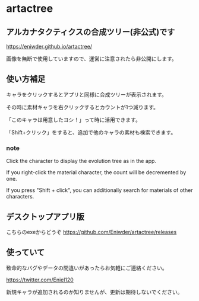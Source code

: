 # artactree

## アルカナタクティクスの合成ツリー(非公式)です
https://eniwder.github.io/artactree/

画像を無断で使用していますので、運営に注意されたら非公開にします。

## 使い方補足
キャラをクリックするとアプリと同様に合成ツリーが表示されます。

その時に素材キャラを右クリックするとカウントが1つ減ります。

「このキャラは用意したヨシ！」って時に活用できます。

「Shift+クリック」をすると、追加で他のキャラの素材も検索できます。

### note
Click the character to display the evolution tree as in the app.

If you right-click the material character, the count will be decremented by one.

If you press "Shift + click", you can additionally search for materials of other characters. 


## デスクトップアプリ版
こちらのexeからどうぞ
https://github.com/Eniwder/artactree/releases

## 使っていて
致命的なバグやデータの間違いがあったらお気軽にご連絡ください。

https://twitter.com/Eniel120

新規キャラが追加されるのか知りませんが、更新は期待しないでください。
